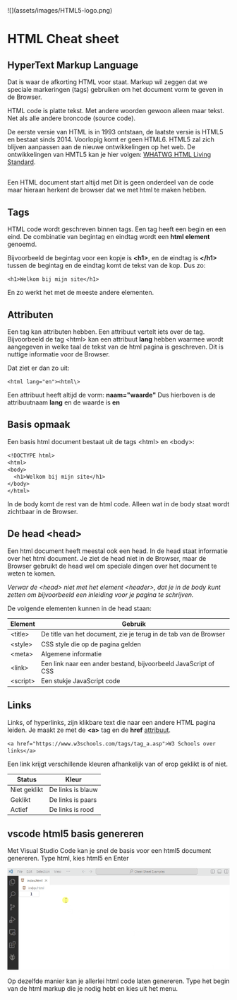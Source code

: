 <div class="sdcs-header" markdown>
  ![](assets/images/HTML5-logo.png)
</div>

# HTML Cheat sheet

## HyperText Markup Language
Dat is waar de afkorting HTML voor staat. Markup wil zeggen dat we speciale markeringen (tags) gebruiken om het document vorm te geven in de Browser.

HTML code is platte tekst. Met andere woorden gewoon alleen maar tekst. Net als alle andere broncode (source code).

De eerste versie van HTML is in 1993 ontstaan, de laatste versie is HTML5 en bestaat sinds 2014. Voorlopig komt er geen HTML6. HTML5 zal zich blijven aanpassen aan de nieuwe ontwikkelingen op het web. De ontwikkelingen van HMTL5 kan je hier volgen: [WHATWG HTML Living Standard](https://html.spec.whatwg.org/). 


## <!DOCTYPE html>
Een HTML document start altijd met <!DOCTYPE html> Dit is geen onderdeel van de code maar hieraan herkent de browser dat we met html te maken hebben.

## Tags
HTML code wordt geschreven binnen tags. Een tag heeft een begin en een eind. De combinatie van begintag en eindtag wordt een **html element** genoemd.

Bijvoorbeeld de begintag voor een kopje is **<h1\>**, en de eindtag is **</h1\>** tussen de begintag en de eindtag komt de tekst van de kop. Dus zo:

```
<h1>Welkom bij mijn site</h1>
```
En zo werkt het met de meeste andere elementen.

## Attributen
Een tag kan attributen hebben. Een attribuut vertelt iets over de tag. Bijvoorbeeld de tag <html\> kan een attribuut **lang** hebben waarmee wordt aangegeven in welke taal de tekst van de html pagina is geschreven. Dit is nuttige informatie voor de Browser.

Dat ziet er dan zo uit:

```
<html lang="en"><html\>
```
Een attribuut heeft altijd de vorm: **naam="waarde"** Dus hierboven is de attribuutnaam **lang** en de waarde is **en**



## Basis opmaak
Een basis html document bestaat uit de tags <html\> en <body\>:

```
<!DOCTYPE html>
<html>
<body>
  <h1>Welkom bij mijn site</h1>
</body>
</html>
```
In de body komt de rest van de html code. Alleen wat in de body staat wordt zichtbaar in de Browser.

## De head <head\>
Een html document heeft meestal ook een head. In de head staat informatie over het html document. Je ziet de head niet in de Browser, maar de Browser gebruikt de head wel om speciale dingen over het document te weten te komen.

*Verwar de <head\> niet met het element <header\>, dat je in de body kunt zetten om bijvoorbeeld een inleiding voor je pagina te schrijven.*

De volgende elementen kunnen in de head staan:

|Element|Gebruik|
|---|---|
|<title\>|De title van het document, zie je terug in de tab van de Browser|
|<style\>|CSS style die op de pagina gelden|
|<meta\>|Algemene informatie|
|<link\>|Een link naar een ander bestand, bijvoorbeeld JavaScript of CSS|
|<script\>|Een stukje JavaScript code|

## Links
Links, of hyperlinks, zijn klikbare text die naar een andere HTML pagina leiden. Je maakt ze met de **<a\>** tag en de **href** [attribuut](#attributen).

```
<a href="https://www.w3schools.com/tags/tag_a.asp">W3 Schools over links</a>
```
Een link krijgt verschillende kleuren afhankelijk van of erop geklikt is of niet.

|Status|Kleur|
|---|---|
|Niet geklikt|De links is blauw|
|Geklikt|De links is paars|
|Actief|De links is rood|


## vscode html5 basis genereren
Met Visual Studio Code kan je snel de basis voor een html5 document genereren. Type html, kies html5 en Enter

<p align="center">
  <img src="/assets/gifs/vscode-html.gif">
</p>

Op dezelfde manier kan je allerlei html code laten genereren. Type het begin van de html markup die je nodig hebt en kies uit het menu.

